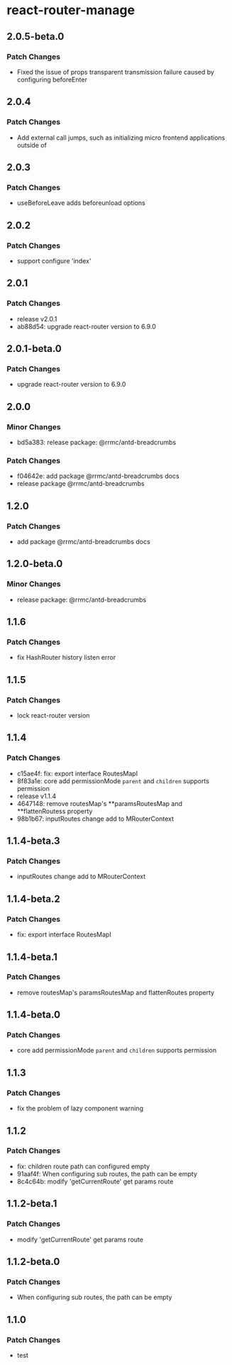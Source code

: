 # react-router-manage

## 2.0.5-beta.0

### Patch Changes

- Fixed the issue of props transparent transmission failure caused by configuring beforeEnter

## 2.0.4

### Patch Changes

- Add external call jumps, such as initializing micro frontend applications outside of<Router/>

## 2.0.3

### Patch Changes

- useBeforeLeave adds beforeunload options

## 2.0.2

### Patch Changes

- support configure 'index'

## 2.0.1

### Patch Changes

- release v2.0.1
- ab88d54: upgrade react-router version to 6.9.0

## 2.0.1-beta.0

### Patch Changes

- upgrade react-router version to 6.9.0

## 2.0.0

### Minor Changes

- bd5a383: release package: @rrmc/antd-breadcrumbs

### Patch Changes

- f04642e: add package @rrmc/antd-breadcrumbs docs
- release package @rrmc/antd-breadcrumbs

## 1.2.0

### Patch Changes

- add package @rrmc/antd-breadcrumbs docs

## 1.2.0-beta.0

### Minor Changes

- release package: @rrmc/antd-breadcrumbs

## 1.1.6

### Patch Changes

- fix HashRouter history listen error

## 1.1.5

### Patch Changes

- lock react-router version

## 1.1.4

### Patch Changes

- c15ae4f: fix: export interface RoutesMapI
- 8f83a1e: core add permissionMode `parent` and `children` supports permission
- release v1.1.4
- 4647148: remove routesMap's **paramsRoutesMap and **flattenRoutess property
- 98b1b67: inputRoutes change add to MRouterContext

## 1.1.4-beta.3

### Patch Changes

- inputRoutes change add to MRouterContext

## 1.1.4-beta.2

### Patch Changes

- fix: export interface RoutesMapI

## 1.1.4-beta.1

### Patch Changes

- remove routesMap's paramsRoutesMap and flattenRoutes property

## 1.1.4-beta.0

### Patch Changes

- core add permissionMode `parent` and `children` supports permission

## 1.1.3

### Patch Changes

- fix the problem of lazy component warning

## 1.1.2

### Patch Changes

- fix: children route path can configured empty
- 91aaf4f: When configuring sub routes, the path can be empty
- 8c4c64b: modify 'getCurrentRoute' get params route

## 1.1.2-beta.1

### Patch Changes

- modify 'getCurrentRoute' get params route

## 1.1.2-beta.0

### Patch Changes

- When configuring sub routes, the path can be empty

## 1.1.0

### Patch Changes

- test
